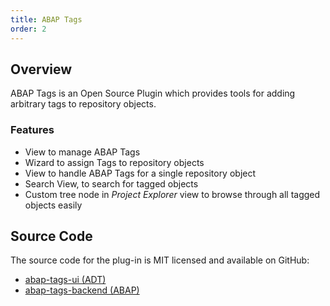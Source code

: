 ```yaml
---
title: ABAP Tags
order: 2
---
```


## Overview

ABAP Tags is an Open Source Plugin which provides tools for adding arbitrary tags to repository objects.

### Features

- View to manage ABAP Tags
- Wizard to assign Tags to repository objects
- View to handle ABAP Tags for a single repository object
- Search View, to search for tagged objects
- Custom tree node in *Project Explorer* view to browse through all tagged objects easily

## Source Code

The source code for the plug-in is MIT licensed and available on GitHub:

- [abap-tags-ui (ADT)](https://github.com/DevEpos/eclipse-adt-plugins/tree/main/features/tags)
- [abap-tags-backend (ABAP)](https://github.com/DevEpos/abap-tags-backend)
